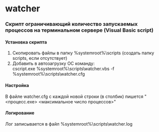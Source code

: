 # watcher
### Скрипт ограничивающий количество запускаемых процессов на терминальном сервере (Visual Basic script)

#### Установка скрипта
1. Скопировать файлы в папку %systemroot%\scripts (создать папку scripts, если отсутствует)  
2. Добавить в автозагрузку ОС команду:  
cscript.exe %systemroot%\scripts\watcher.vbs -f %systemroot%\scripts\watcher.cfg  

#### Настройка
В файле watcher.cfg с каждой новой строки (в столбик) пишется "<процесс.exe> <максимальное число процессов>"  

#### Логирование
Лог записывается в файл %systemroot%\scripts\watcher.log  
